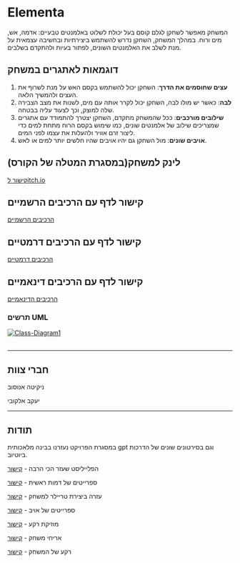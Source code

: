 # Elementa

המשחק מאפשר לשחקן לגלם קוסם בעל יכולת לשלוט באלמנטים טבעיים: אדמה, אש, מים ורוח. במהלך המשחק, השחקן נדרש להשתמש ביצירתיות ובחשיבה עצמאית על מנת לשלב את האלמנטים השונים, לפתור בעיות ולהתקדם בשלבים.

## דוגמאות לאתגרים במשחק

1. **עצים שחוסמים את הדרך**: השחקן יכול להשתמש בקסם האש על מנת לשרוף את העצים ולהמשיך הלאה.
2. **לבה**: כאשר יש מולו לבה, השחקן יכול לקרר אותה עם מים, לשנות את מצב הצבירה שלה למוצק, וכך לצעוד עליה בבטחה.
3. **שילובים מורכבים**: ככל שהמשחק מתקדם, השחקן יצטרך להתמודד עם אתגרים שמצריכים שילוב של אלמנטים שונים, כמו שימוש בקסם הרוח מתחת למים כדי ליצור זרם אוויר ולהעלות את עצמו לפני המים.
4. **אויבים שונים**:	מול השחקן גם יהיו אויבים שהיו חלשים יותר למים או לאש.

## לינק למשחק(במסגרת המטלה של הקורס)
[קישור לitch.io](https://wnikita.itch.io/elementa-pilot)

## קישור לדף עם הרכיבים הרשמיים
[הרכיבים הרשמיים](https://github.com/UniversityGameProject-2024/Elementa/wiki)

## קישור לדף עם הרכיבים דרמטיים
[הרכיבים דרמטיים](https://github.com/UniversityGameProject-2024/Elementa/blob/main/dramatic-elements.md)

## קישור לדף עם הרכיבים דינאמיים
[הרכיבים הדינאמיים](https://github.com/UniversityGameProject-2024/Elementa/blob/main/dynamic.md)
### תרשים UML
<a href="https://ibb.co/PMgZ7DT"><img src="https://i.ibb.co/kJXgRm3/Class-Diagram1.png" alt="Class-Diagram1" border="0"></a><br /><a target='_blank' href='https://imgbb.com/'></a><br />

---
## חברי צוות
ניקיטה אנוסוב

יעקב אלקובי

---

## תודות

במסגרת הפרויקט נעזרנו בבינה מלאכותית gpt וגם בסירטונים שונים של הדרכות ביוטיוב.

הפלייליסט שעזר הכי הרבה - [קישור](https://www.youtube.com/playlist?list=PLgOEwFbvGm5o8hayFB6skAfa8Z-mw4dPV)

ספרייטים של דמות ראשית - [קישור](https://luizmelo.itch.io/wizard-pack)

עזרה ביצירת טריילר למשחק - [קישור](https://www.animaker.com/)

ספרייטים של אויב - [קישור](https://assetstore.unity.com/packages/2d/characters/knight-sprite-sheet-free-93897)

מוזיקת רקע - [קישור](https://patrickdearteaga.com/musica-libre-derechos-gratis/)

אריחי משחק - [קישור](https://assetstore.unity.com/packages/2d/environments/2d-pixel-art-platformer-biome-american-forest-255694?srsltid=AfmBOopvnN31UqGFwfje4HQolAZgU3HAnojhgPfAKk2oq8YQTpkN6bzJ)

רקע של המשחק - [קישור](https://assetstore.unity.com/packages/2d/environments/free-2d-cartoon-parallax-background-205812?srsltid=AfmBOorhPhkw7tC_hc21GixV5Q0fmY97Ghj_QfYqDomXd5AnV4uqtbxf)


